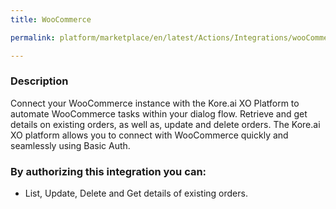 ```yaml
---
title: WooCommerce

permalink: platform/marketplace/en/latest/Actions/Integrations/wooCommerce_DESC

---
```


### Description

Connect your WooCommerce instance with the Kore.ai XO Platform to automate WooCommerce tasks within your dialog flow. Retrieve and get details on existing orders, as well as, update and delete orders. The Kore.ai XO platform allows you to connect with WooCommerce quickly and seamlessly using Basic Auth.    
### By authorizing this integration you can:
- List, Update, Delete and Get details of existing orders.
